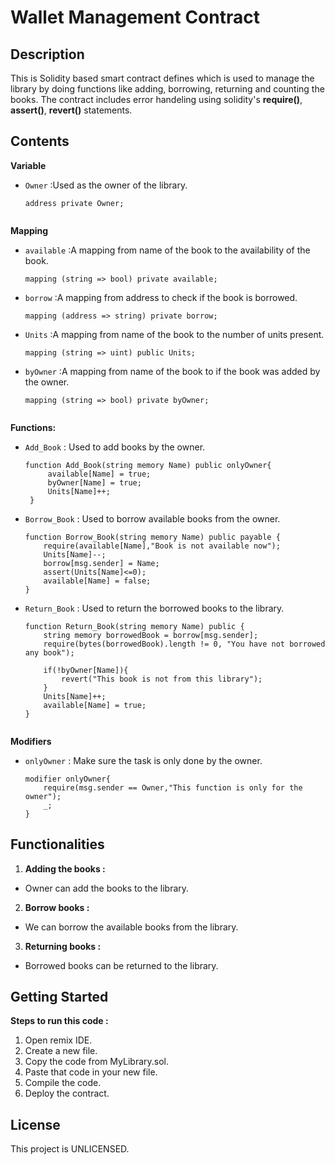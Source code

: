 # Wallet Management Contract
## Description

This is Solidity based smart contract defines which is used to manage the library by doing functions like adding, borrowing, returning and counting the books. The contract includes error handeling using solidity's **require()**, **assert()**, **revert()** statements. 
## Contents
**Variable**

 - `Owner` :Used as the owner of the library.
   
    ```solidity
   address private Owner;
  
**Mapping**

 - `available` :A mapping from name of the book to the availability of the book.
   
    ```solidity
   mapping (string => bool) private available;

- `borrow` :A mapping from address to check if the book is borrowed.
   
    ```solidity
   mapping (address => string) private borrow;
    
- `Units` :A mapping from name of the book to the number of units present.
   
    ```solidity
   mapping (string => uint) public Units;

 - `byOwner` :A mapping from name of the book to if the book was added by the owner.
   
    ```solidity
   mapping (string => bool) private byOwner;   


**Functions:**

- `Add_Book` : Used to add books by the owner.
   
   ```solidity
   function Add_Book(string memory Name) public onlyOwner{
        available[Name] = true;
        byOwner[Name] = true;
        Units[Name]++; 
    }
- `Borrow_Book` : Used to borrow available books from the owner.
    ```solidity
   function Borrow_Book(string memory Name) public payable {
        require(available[Name],"Book is not available now");
        Units[Name]--; 
        borrow[msg.sender] = Name;
        assert(Units[Name]<=0);
        available[Name] = false;
    }
- `Return_Book` : Used to return the borrowed books to the library.
    ```solidity
    function Return_Book(string memory Name) public {
        string memory borrowedBook = borrow[msg.sender];
        require(bytes(borrowedBook).length != 0, "You have not borrowed any book");

        if(!byOwner[Name]){
            revert("This book is not from this library");
        }
        Units[Name]++;
        available[Name] = true;
    }

   
**Modifiers**
  - `onlyOwner` : Make sure the task is only done by the owner.
   
    ```solidity
    modifier onlyOwner{
        require(msg.sender == Owner,"This function is only for the owner");
        _;
    }
## Functionalities

1. **Adding the books :**
  - Owner can add the books to the library.
2. **Borrow books :**
  - We can borrow the available books from the library.
3. **Returning books :**
  - Borrowed books can be returned to the library.

## Getting Started

**Steps to run this code :** 

1. Open remix IDE.
2. Create a new file.
3. Copy the code from MyLibrary.sol.
4. Paste that code in your new file.
5. Compile the code.
6. Deploy the contract.

## License

This project is UNLICENSED.
